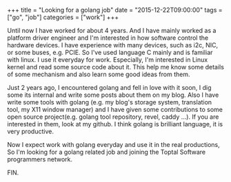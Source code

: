 +++
title = "Looking for a golang job"
date = "2015-12-22T09:00:00"
tags = ["go", "job"]
categories = ["work"]
+++

Until now I have worked for about 4 years. And I have mainly worked as a
platform driver engineer and I'm interested in how software control the hardware
devices. I have experience with many devices, such as i2c, NIC, or some buses,
e.g. PCIE. So I've used language C mainly and is familiar with linux.
I use it everyday for work. Especially, I'm interested in Linux kernel and read
some source code about it. This help me know some details of some mechanism and
also learn some good ideas from them.

Just 2 years ago, I encountered golang and fell in love with it soon, I dig some
its internal and write some posts about them on my blog.
Also I have write some tools with golang (e.g. my blog's storage system,
translation tool, my X11 window manager) and I have given some contributions to some open source
project(e.g. golang tool repository, revel, caddy ...). If you are interested in
them, look at my github.
I think golang is brilliant language, it is very productive.

Now I expect work with golang everyday and use it in the real productions,
So I'm looking for a golang related job and joining the Toptal Software programmers network.

FIN.
